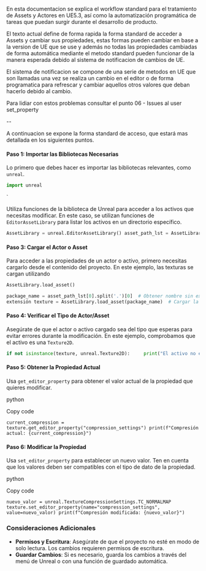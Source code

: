 
En esta documentacion se explica el workflow standard para el tratamiento de Assets y Actores en UE5.3, así como la automatización programática de tareas que puedan surgir durante el desarrollo de producto.

El texto actual define de forma rapida la forma standard de acceder a Assets y cambiar sus propiedades, estas formas pueden cambiar en base a la version de UE que se use y además no todas las propiedades cambiadas de forma automática mediante el metodo standard pueden funcionar de la manera esperada debido al sistema de notificacion de cambios de UE.

El sistema de notificacion se compone de una serie de metodos en UE que son llamadas una vez se realiza un cambio en el editor o de forma programatica para refrescar y cambiar aquellos otros valores que deban hacerlo debido al cambio.

Para lidiar con estos problemas consultar el punto 06 - Issues al user set_property

--

A continuacion se expone la forma standard de acceso, que estará mas detallada en  los siguientes puntos.


#### Paso 1: Importar las Bibliotecas Necesarias

Lo primero que debes hacer es importar las bibliotecas  relevantes, como `unreal`.


```python
import unreal
```
`


Utiliza funciones de la biblioteca de Unreal para acceder a los activos que necesitas modificar. En este caso, se utilizan funciones de `EditorAssetLibrary` para listar los activos en un directorio específico.


```python
AssetLibrary = unreal.EditorAssetLibrary() asset_path_lst = AssetLibrary.list_assets("/Game/StarterContent/Textures/", recursive=False)`
```
#### Paso 3: Cargar el Actor o Asset

Para acceder a las propiedades de un actor o activo, primero necesitas cargarlo desde el contenido del proyecto. En este ejemplo, las texturas se cargan utilizando 
```python
AssetLibrary.load_asset()
```



```python
package_name = asset_path_lst[0].split('.')[0]  # Obtener nombre sin exntesion
extensión texture = AssetLibrary.load_asset(package_name)  # Cargar la textura
```
#### Paso 4: Verificar el Tipo de Actor/Asset

Asegúrate de que el actor o activo cargado sea del tipo que esperas para evitar errores durante la modificación. En este ejemplo, comprobamos que el activo es una `Texture2D`.


```python
if not isinstance(texture, unreal.Texture2D):     print("El activo no es una textura válida")     return
```
#### Paso 5: Obtener la Propiedad Actual

Usa `get_editor_property` para obtener el valor actual de la propiedad que quieres modificar.

python

Copy code

`current_compression = texture.get_editor_property("compression_settings") print(f"Compresión actual: {current_compression}")`

#### Paso 6: Modificar la Propiedad

Usa `set_editor_property` para establecer un nuevo valor. Ten en cuenta que los valores deben ser compatibles con el tipo de dato de la propiedad.

python

Copy code

`nuevo_valor = unreal.TextureCompressionSettings.TC_NORMALMAP texture.set_editor_property(name="compression_settings", value=nuevo_valor) print(f"Compresión modificada: {nuevo_valor}")`

### Consideraciones Adicionales

- **Permisos y Escritura**: Asegúrate de que el proyecto no esté en modo de solo lectura. Los cambios requieren permisos de escritura.
- **Guardar Cambios**: Si es necesario, guarda los cambios a través del menú de Unreal o con una función de guardado automática.
